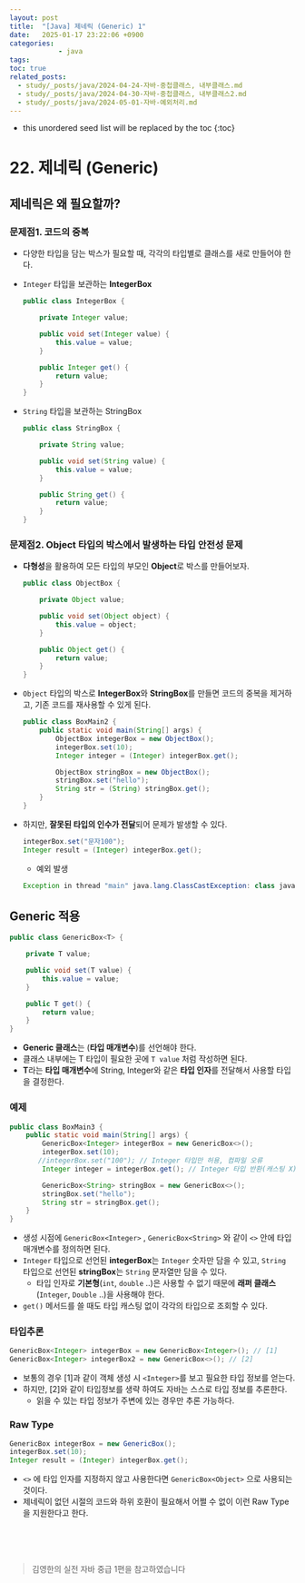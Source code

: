 ```yaml
---
layout: post
title:  "[Java] 제네릭 (Generic) 1"
date:   2025-01-17 23:22:06 +0900
categories: 
            - java
tags:          
toc: true
related_posts:
  - study/_posts/java/2024-04-24-자바-중첩클래스, 내부클래스.md
  - study/_posts/java/2024-04-30-자바-중첩클래스, 내부클래스2.md
  - study/_posts/java/2024-05-01-자바-예외처리.md
---
```

* this unordered seed list will be replaced by the toc
{:toc}

# 22. 제네릭 (Generic)

## 제네릭은 왜 필요할까?

### 문제점1. 코드의 중복 

- 다양한 타입을 담는 박스가 필요할 때, 각각의 타입별로 클래스를 새로 만들어야 한다.
- `Integer` 타입을 보관하는 **IntegerBox**
    
    ```java
    public class IntegerBox {
    
        private Integer value;
    
        public void set(Integer value) {
            this.value = value;
        }
    
        public Integer get() {
            return value;
        }
    }
    ```
    

- `String` 타입을 보관하는 StringBox
    
    ```java
    public class StringBox {
    
        private String value;
    
        public void set(String value) {
            this.value = value;
        }
    
        public String get() {
            return value;
        }
    }
    ```
    

### 문제점2. Object 타입의 박스에서 발생하는 타입 안전성 문제

- **다형성**을 활용하여 모든 타입의 부모인 **Object**로 박스를 만들어보자.
    
    ```java
    public class ObjectBox {
    
        private Object value;
    
        public void set(Object object) {
            this.value = object;
        }
    
        public Object get() {
            return value;
        }
    }
    ```
    

- `Object` 타입의 박스로 **IntegerBox**와 **StringBox**를 만들면 코드의 중복을 제거하고, 기존 코드를 재사용할 수 있게 된다.
    
    ```java
    public class BoxMain2 {
        public static void main(String[] args) {
            ObjectBox integerBox = new ObjectBox();
            integerBox.set(10);
            Integer integer = (Integer) integerBox.get();
    
            ObjectBox stringBox = new ObjectBox();
            stringBox.set("hello");
            String str = (String) stringBox.get();
        }
    }
    ```
    

- 하지만, **잘못된 타입의 인수가 전달**되어 문제가 발생할 수 있다.
    
    ```java
    integerBox.set("문자100");
    Integer result = (Integer) integerBox.get();
    ```
    
    - 예외 발생
    
    ```java
    Exception in thread "main" java.lang.ClassCastException: class java.lang.String cannot be cast to class java.lang.Integer (java.lang.String and java.lang.Integer are in module java.base of loader 'bootstrap')
    ```
    

## Generic 적용

```java
public class GenericBox<T> {

    private T value;

    public void set(T value) {
        this.value = value;
    }

    public T get() {
        return value;
    }
}
```

- **Generic 클래스**는 **<T>** (**타입 매개변수**)를 선언해야 한다.
- 클래스 내부에는 T 타입이 필요한 곳에 `T value` 처럼 작성하면 된다.
- **T**라는 **타입 매개변수**에 String, Integer와 같은 **타입 인자**를 전달해서 사용할 타입을 결정한다.

### 예제

```java
public class BoxMain3 {
    public static void main(String[] args) {
        GenericBox<Integer> integerBox = new GenericBox<>();
        integerBox.set(10);
       //integerBox.set("100"); // Integer 타입만 허용, 컴파일 오류
        Integer integer = integerBox.get(); // Integer 타입 반환(캐스팅 X)

        GenericBox<String> stringBox = new GenericBox<>();
        stringBox.set("hello");
        String str = stringBox.get();
    }
}
```

- 생성 시점에 `GenericBox<Integer>` , `GenericBox<String>` 와 같이 `<>` 안에 타입 매개변수를 정의하면 된다.
- `Integer` 타입으로 선언된 **integerBox**는 `Integer` 숫자만 담을 수 있고, `String` 타입으로 선언된 **stringBox**는 `String` 문자열만 담을 수 있다.
    - 타입 인자로 **기본형**(`int`, `double` ..)은 사용할 수 없기 때문에 **래퍼 클래스**(`Integer`, `Double` ..)을 사용해야 한다.
- `get()` 메서드를 쓸 때도 타입 캐스팅 없이 각각의 타입으로 조회할 수 있다.

### 타입추론

```java
GenericBox<Integer> integerBox = new GenericBox<Integer>(); // [1]
GenericBox<Integer> integerBox2 = new GenericBox<>(); // [2]
```

- 보통의 경우 [1]과 같이 객체 생성 시 `<Integer>`를 보고 필요한 타입 정보를 얻는다.
- 하지만, [2]와 같이 타입정보를 생략 하여도 자바는 스스로 타입 정보를 추론한다.
    - 읽을 수 있는 타입 정보가 주변에 있는 경우만 추론 가능하다.

 

### Raw Type

```java
GenericBox integerBox = new GenericBox();
integerBox.set(10);
Integer result = (Integer) integerBox.get();
```

- `<>` 에 타입 인자를 지정하지 않고 사용한다면 `GenericBox<Object>` 으로 사용되는 것이다.
- 제네릭이 없던 시절의 코드와 하위 호환이 필요해서 어쩔 수 없이 이런 Raw Type을 지원한다고 한다.



  
<br>
<br>
<br>

<blockquote>김영한의 실전 자바 중급 1편을 참고하였습니다</blockquote>










  

  


